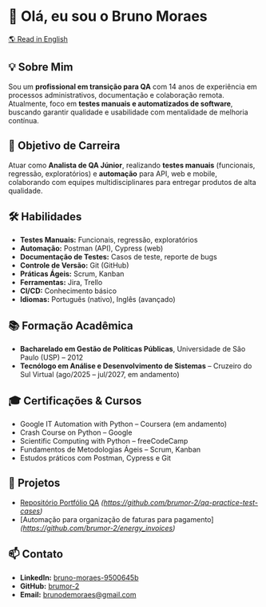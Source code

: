 # 👋 Olá, eu sou o Bruno Moraes  

[🌎 Read in English](https://github.com/brumor-2)

## 💡 Sobre Mim
Sou um **profissional em transição para QA** com 14 anos de experiência em processos administrativos, documentação e colaboração remota. Atualmente, foco em **testes manuais e automatizados de software**, buscando garantir qualidade e usabilidade com mentalidade de melhoria contínua.

## 🎯 Objetivo de Carreira
Atuar como **Analista de QA Júnior**, realizando **testes manuais** (funcionais, regressão, exploratórios) e **automação** para API, web e mobile, colaborando com equipes multidisciplinares para entregar produtos de alta qualidade.

## 🛠 Habilidades
- **Testes Manuais:** Funcionais, regressão, exploratórios  
- **Automação:** Postman (API), Cypress (web)  
- **Documentação de Testes:** Casos de teste, reporte de bugs  
- **Controle de Versão:** Git (GitHub)  
- **Práticas Ágeis:** Scrum, Kanban  
- **Ferramentas:** Jira, Trello  
- **CI/CD:** Conhecimento básico  
- **Idiomas:** Português (nativo), Inglês (avançado)  

## 📚 Formação Acadêmica
- **Bacharelado em Gestão de Políticas Públicas**, Universidade de São Paulo (USP) – 2012  
- **Tecnólogo em Análise e Desenvolvimento de Sistemas** – Cruzeiro do Sul Virtual (ago/2025 – jul/2027, em andamento)  

## 🎓 Certificações & Cursos
- Google IT Automation with Python – Coursera (em andamento)  
- Crash Course on Python – Google  
- Scientific Computing with Python – freeCodeCamp  
- Fundamentos de Metodologias Ágeis – Scrum, Kanban  
- Estudos práticos com Postman, Cypress e Git  

## 📂 Projetos
- [Repositório Portfólio QA](#) *(https://github.com/brumor-2/qa-practice-test-cases)*  
- [Automação para organização de faturas para pagamento] *(https://github.com/brumor-2/energy_invoices)*

## 📫 Contato
- **LinkedIn:** [bruno-moraes-9500645b](https://www.linkedin.com/in/bruno-moraes-9500645b)  
- **GitHub:** [brumor-2](https://github.com/brumor-2)  
- **Email:** brunodemoraes@gmail.com  
